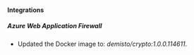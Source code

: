 
#### Integrations

##### Azure Web Application Firewall
- Updated the Docker image to: *demisto/crypto:1.0.0.114611*.





